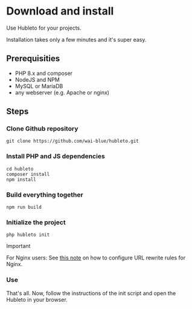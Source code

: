# Download and install

Use Hubleto for your projects.

Installation takes only a few minutes and it's super easy.

## Prerequisities

  * PHP 8.x and composer
  * NodeJS and NPM
  * MySQL or MariaDB
  * any webserver (e.g. Apache or nginx)

## Steps

### Clone Github repository

```
git clone https://github.com/wai-blue/hubleto.git
```

### Install PHP and JS dependencies

```
cd hubleto
composer install
npm install
```

### Build everything together

```
npm run build
```

### Initialize the project

```
php hubleto init
```

> [!IMPORTANT]  
> For Nginx users: See [this note](nginx) on how to configure URL rewrite rules for Nginx.

### Use

That's all. Now, follow the instructions of the init script and open the Hubleto in your browser.

